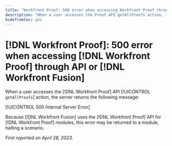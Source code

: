 ```yaml
---
title: "Workfront Proof: 500 error when accessing Workfront Proof through API or Workfront Fusion"
description: "When a user accesses the Proof API getAllProofs action, the Workfront Proof server returns the  message: 500 Internal Server Error"
hidefromtoc: yes
---
```


# [!DNL Workfront Proof]: 500 error when accessing [!DNL Workfront Proof] through API or [!DNL Workfront Fusion]

<!--This article is on Proof and Fusion TOCs-->

When a user accesses the [!DNL Workfront Proof] API [!UICONTROL `getAllProofs`] action, the server returns the following message:

[!UICONTROL 500 Internal Server Error]

Because [!DNL Workfront Fusion] uses the [!DNL Workfront Proof] API for [!DNL Workfront Proof] modules, this error may be returned to a module, halting a scenario.

_First reported on April 28, 2023._

